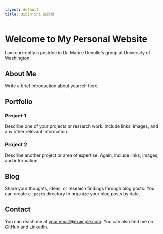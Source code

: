 ```yaml
---
layout: default
title: Qibin Shi 施其斌
---
```


# Welcome to My Personal Website

I am currrently a postdoc in Dr. Marine Denolle's group at University of Washington.

## About Me

Write a brief introduction about yourself here.

## Portfolio

### Project 1

Describe one of your projects or research work. Include links, images, and any other relevant information.

### Project 2

Describe another project or area of expertise. Again, include links, images, and information.

## Blog

Share your thoughts, ideas, or research findings through blog posts. You can create a `_posts` directory to organize your blog posts by date.

## Contact

You can reach me at [your.email@example.com](mailto:your.email@example.com). You can also find me on [GitHub](https://github.com/yourusername) and [LinkedIn](https://www.linkedin.com/in/yourusername).

